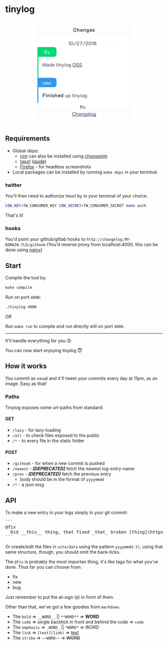 # tinylog

<p align="center">
<img src="images/20181027.png?raw=true" alt="Sample Image">
</p>

## Requirements

 * Global deps:
    * [nim](https://nim-lang.org/) can also be installed using [choosenim](https://github.com/dom96/choosenim)
    * [twurl](https://github.com/twitter/twurl) ([guide](https://medium.com/@SamSchmir/a-guide-to-the-twitter-api-and-twurl-8711466a0635))
    * [Firefox](https://www.mozilla.org/en-US/firefox/new/) - for headless screenshots
 * Local packages can be installed by running `make deps` in your terminal.

### twitter

You'll then need to authorize twurl by in your terminal of your choice.

```sh
CON_KEY=TW_CONSUMER_KEY CON_SECRET=TW_CONSUMER_SECRET make auth
```

That's it!

### hooks

You'd point your github/gitlab hooks to `http://changelog.MY-DOMAIN.TLD/githook` (You'd reverse proxy from localhost:4000, this can be done using [nginx](https://docs.nginx.com/nginx/admin-guide/web-server/reverse-proxy))

## Start

Compile the tool by:

```sh
make compile
```

Run on port `4000`:

```sh
./tinylog 4000
```

_OR_

Run `make run` to compile and run directly still on port `4000`.

---

It'll handle everything for you 😍

You can now start enjoying tinylog 😇

## How it works

You commit as usual and it'll tweet your commits every day at 11pm, as an image. Easy as that!

### Paths

Tinylog exposes some url-paths from standard:

#### GET

 * `/lazy` - for lazy-loading
 * `/all` - to check files exposed to the public
 * `/*` - to every file in the static folder

#### POST
 * `/githook` - for when a new commit is pushed
 * `/newest` - ___[DEPRECATED]___ fetch the newest log-entry-name
 * `/prev` - ___[DEPRECATED]___ fetch the previous entry
    * body should be in the format of `yyyymmdd`
 * `/*` - a json msg

## API

To make a new entry in your logs simply in your git commit:

<pre>
```
@fix
  Did __this__ thing, that fixed _that_ broken [thing](https://example.com)
```
</pre>

Or create/edit the files in `site/data` using the pattern `yyyymmdd.tl`, using that same structure, though, you should omit the back-ticks.

The `@fix` is probably the most importan thing, it's like tags for what you've done. Thus far you can choose from:

 * fix
 * new
 * bug

Just remember to put the at-sign (`@`) in front of them.

Other than that, we've got a few goodies from `markdown`.

 * The `bold` => `__WORD__` || `**WORD**` => __WORD__
 * The `code` => single backtick in front and behind the code => `code`
 * The `emphasis` => `_WORD_` || `*WORD*` => *WORD*
 * The `link` => `[text](link)` => [text](link)
 * The `strike` => `~~WORD~~` => ~~WORD~~

